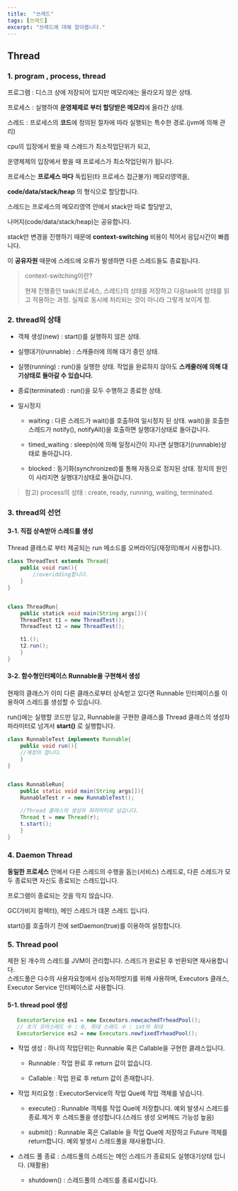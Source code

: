 ```yaml
---
title:  "쓰레드"
tags: [쓰레드]
excerpt: "쓰레드에 대해 알아봅니다."
---
```


## Thread

### 1. program , process, thread

프로그램 : 디스크 상에 저장되어 있지만 메모리에는 올라오지 않은 상태.  

프로세스 : 실행하여 **운영체제로 부터 할당받은 메모리**에 올라간 상태.   

스레드 : 프로세스의 **코드**에 정의된 절차에 따라 실행되는 특수한 경로.(jvm에 의해 관리)  

cpu의 입장에서 봤을 때 스레드가 최소작업단위가 되고,   

운영체제의 입장에서 봤을 때 프로세스가 최소작업단위가 됩니다.  

프로세스는 **프로세스 마다** 독립된(타 프로세스 접근불가) 메모리영역을,  

**code/data/stack/heap** 의 형식으로 할당합니다.  

스레드는 프로세스의 메모리영역 안에서 stack만 따로 할당받고,  

나머지(code/data/stack/heap)는 공유합니다.   

stack만 변경을 진행하기 때문에 __context-switching__ 비용이 적어서 응답시간이 빠릅니다.  

이 **공유자원** 때문에 스레드에 오류가 발생하면 다른 스레드들도 종료됩니다.  

> context-switching이란?
> 
> 현재 진행중인 task(프로세스, 스레드)의 상태를 저장하고 다음task의 상태를 읽고 적용하는 과정. 실제로 동시에 처리되는 것이 아니라 그렇게 보이게 함.

### 2. thread의 상태

- 객체 생성(new) : start()를 실행하지 않은 상태.

- 실행대기(runnable) : 스캐줄러에 의해 대기 중인 상태.

- 실행(running) : run()을 실행한 상태. 작업을 완료하지 않아도 __스캐줄러에 의해 대기상태로 돌아갈 수 있습니다.__

- 종료(terminated) : run()을 모두 수행하고 종료한 상태.

- 일시정지
  
  - waiting : 다른 스레드가 wait()를 호출하여 일시정지 된 상태. wait()을 호출한 스레드가 notify(), notifyAll()을 호출하면 실행대기상태로 돌아갑니다.
  
  - timed_waiting : sleep(n)에 의해 일정시간이 지나면 실행대기(runnable)상태로 돌아갑니다.
  
  - blocked : 동기화(synchronized)를 통해 자동으로 정지된 상태. 정지의 원인이 사라지면 실행대기상태로 돌아갑니다.

> 참고) process의 상태 : create, ready, running, waiting, terminated.

### 3. thread의 선언

#### 3-1. 직접 상속받아 스레드를 생성

Thread 클래스로 부터 제공되는 run 메소드를 오버라이딩(재정의)해서 사용합니다.

```java
class ThreadTest extends Thread{
    public void run(){
        //overidding합니다.
    }
}


class ThreadRun{
    public statick void main(String args[]){
    ThreadTest t1 = new ThreadTest();
    ThreadTest t2 = new ThreadTest();

    t1.();
    t2.run();
    }
}
```

#### 3-2. 함수형인터페이스 Runnable을 구현해서 생성

현재의 클래스가 이미 다른 클래스로부터 상속받고 있다면 Runnable 인터페이스를 이용하여 스레드를 생성할 수 있습니다.

run()에는 실행할 코드만 담고, Runnable을 구현한 클래스를 Thread 클래스의 생성자 파라미터로 넘겨서 __start()__ 로 실행합니다.

```java
class RunnableTest implements Runnable{
    public void run(){
    //재정의 합니다.
    }
}


class RunnableRun{
    public static void main(String args[]){
    RunnableTest r = new RunnableTest();

    //Thread 클래스의 생성자 파라미터로 넘깁니다.
    Thread t = new Thread(r);
    t.start();
    }
}
```

### 4. Daemon Thread

__동일한 프로세스__ 안에서 다른 스레드의 수행을 돕는(서비스) 스레드로, 다른 스레드가 모두 종료되면 자신도 종료되는 스레드입니다.  

프로그램이 종료되는 것을 막지 않습니다.  

GC(가비지 컬렉터), 메인 스레드가 데몬 스레드 입니다.  

start()를 호출하기 전에 setDaemon(true)를 이용하여 설정합니다.  

### 5. Thread pool

제한 된 개수의 스레드를 JVM이 관리합니다. 스레드가 완료된 후 반환되면 재사용합니다.  
스레드풀은 다수의 사용자요청에서 성능저하방지를 위해 사용하며, Executors 클래스, Executor Service 인터페이스로 사용합니다.  

#### 5-1. thread pool 생성

```java
   ExecutorService es1 = new Exceutors.newcachedTrheadPool();
   // 초기 코어스레드 수 : 0, 최대 스래드 수 : int의 최대        
   ExecutorService es2 = new Executors.newfixedTrheadPool();
```

- 작업 생성 : 하나의 작업단위는 Runnable 혹은 Callable을 구현한 클래스입니다.
  
  - Runnable : 작업 완료 후 return 값이 없습니다.
  
  - Callable : 작업 완료 후 return 값이 존재합니다.

- 작업 처리요청 : ExecutorService의 작업 Que에 작업 객체를 넣습니다.
  
  - execute() : Runnable 객체를 작업 Que에 저장합니다. 예외 발생시 스레드를 종료.제거 후 스레드풀을 생성합니다.(스레드 생성 오버헤드 가능성 높음)
  
  - submit() : Runnable 혹은 Callable 을 작업 Que에 저장하고 Future 객체를 return합니다. 예외 발생시 스레드풀을 재사용합니다.

- 스레드 풀 종료 : 스레드풀의 스레드는 메인 스레드가 종료되도 실행대기상태 입니다. (재활용)
  
  - shutdown() : 스레드풀의 스레드를 종료시킵니다.